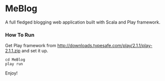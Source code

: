 MeBlog
======

A full fledged blogging web application built with Scala and Play framework.

### How To Run
Get Play framework from http://downloads.typesafe.com/play/2.1.1/play-2.1.1.zip and set it up.

```
cd MeBlog
play run
```

Enjoy!
